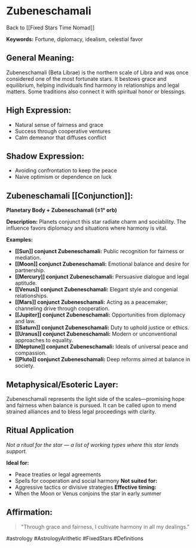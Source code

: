 # Zubeneschamali

Back to [[Fixed Stars Time Nomad]]

**Keywords:** Fortune, diplomacy, idealism, celestial favor

## General Meaning:
Zubeneschamali (Beta Librae) is the northern scale of Libra and was once considered one of the most fortunate stars. It bestows grace and equilibrium, helping individuals find harmony in relationships and legal matters. Some traditions also connect it with spiritual honor or blessings.

## High Expression:
- Natural sense of fairness and grace
- Success through cooperative ventures
- Calm demeanor that diffuses conflict

## Shadow Expression:
- Avoiding confrontation to keep the peace
- Naive optimism or dependence on luck

## Zubeneschamali [[Conjunction]]:

**Planetary Body + Zubeneschamali (≤1° orb)**

**Description:**
Planets conjunct this star radiate charm and sociability. The influence favors diplomacy and situations where harmony is vital.

**Examples:**
- **[[Sun]] conjunct Zubeneschamali:** Public recognition for fairness or mediation.
- **[[Moon]] conjunct Zubeneschamali:** Emotional balance and desire for partnership.
- **[[Mercury]] conjunct Zubeneschamali:** Persuasive dialogue and legal aptitude.
- **[[Venus]] conjunct Zubeneschamali:** Elegant style and congenial relationships.
- **[[Mars]] conjunct Zubeneschamali:** Acting as a peacemaker; channeling drive through cooperation.
- **[[Jupiter]] conjunct Zubeneschamali:** Opportunities from diplomacy and law.
- **[[Saturn]] conjunct Zubeneschamali:** Duty to uphold justice or ethics.
- **[[Uranus]] conjunct Zubeneschamali:** Modern or unconventional approaches to equality.
- **[[Neptune]] conjunct Zubeneschamali:** Ideals of universal peace and compassion.
- **[[Pluto]] conjunct Zubeneschamali:** Deep reforms aimed at balance in society.

## Metaphysical/Esoteric Layer:
Zubeneschamali represents the light side of the scales—promising hope and fairness when balance is pursued. It can be called upon to mend strained alliances and to bless legal proceedings with clarity.

## Ritual Application
*Not a ritual for the star — a list of working types where this star lends support.*

**Ideal for:**
- Peace treaties or legal agreements
- Spells for cooperation and social harmony
**Not suited for:**
- Aggressive tactics or divisive strategies
**Effective timing:**
- When the Moon or Venus conjoins the star in early summer

## Affirmation:

> "Through grace and fairness, I cultivate harmony in all my dealings."


#astrology #AstrologyArithetic #FixedStars #Definitions
